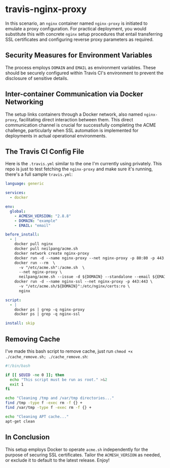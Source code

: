# travis-nginx-proxy

In this scenario, an `nginx` container named `nginx-proxy` is initiated to emulate a proxy configuration. For practical deployment, you would substitute this with concrete `nginx` setup procedures that entail transferring SSL certificates and configuring reverse proxy parameters as required.

## Security Measures for Environment Variables

The process employs `DOMAIN` and `EMAIL` as environment variables. These should be securely configured within Travis CI's environment to prevent the disclosure of sensitive details.

## Inter-container Communication via Docker Networking 

The setup links containers through a Docker network, also named `nginx-proxy`, facilitating direct interaction between them. This direct communication channel is crucial for successfully completing the ACME challenge, particularly when SSL automation is implemented for deployments in actual operational environments.

## The Travis CI Config File

Here is the `.travis.yml` similar to the one I'm currently using privately. This repo is just to test fetching the `nginx-proxy` and make sure it's running, there's a full sample `travis.yml`:

```yaml
language: generic

services:
  - docker

env:
  global:
    - ACMESH_VERSION: "2.8.8" 
    - DOMAIN: "example"
    - EMAIL: "email"

before_install:
  - |
    docker pull nginx
    docker pull neilpang/acme.sh
    docker network create nginx-proxy
    docker run -d --name nginx-proxy --net nginx-proxy -p 80:80 -p 443:443 nginx
    docker run --rm  \
      -v "/etc/acme.sh":/acme.sh  \
      --net nginx-proxy \
      neilpang/acme.sh --issue -d ${DOMAIN} --standalone --email ${EMAIL}
    docker run -d --name nginx-ssl --net nginx-proxy -p 443:443 \
      -v "/etc/acme.sh/${DOMAIN}":/etc/nginx/certs:ro \
      nginx

script:
  - |
    docker ps | grep -q nginx-proxy
    docker ps | grep -q nginx-ssl

install: skip
```
## Removing Cache 

I've made this bash script to remove cache, just run `chmod +x ./cache_remove.sh; ./cache_remove.sh`:

```bash
#!/bin/bash

if [[ $EUID -ne 0 ]]; then
  echo "This script must be run as root." >&2
  exit 1
fi

echo "Cleaning /tmp and /var/tmp directories..."
find /tmp -type f -exec rm -f {} +
find /var/tmp -type f -exec rm -f {} +

echo "Cleaning APT cache..."
apt-get clean
```
## In Conclusion

This setup employs Docker to operate `acme.sh` independently for the purpose of securing SSL certificates. Tailor the `ACMESH_VERSION` as needed, or exclude it to default to the latest release. Enjoy! 

